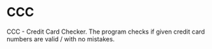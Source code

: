 # CCC
CCC - Credit Card Checker. The program checks if given credit card numbers are valid / with no mistakes.
